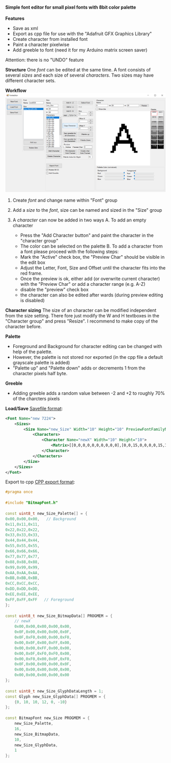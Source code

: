#### Simple font editor for small pixel fonts with 8bit color palette

**Features**
- Save as xml
- Export as cpp file for use with the "Adafruit GFX Graphics Library" 
- Create character from installed font
- Paint a character pixelwise
- Add greeble to font (need it for my Arduino matrix screen saver)

Attention: there is no "UNDO" feature

**Structure**
One *font* can be edited at the same time. A font consists of several *sizes* and each size of several *characters*. Two sizes may have different character sets. 

**Workflow**
![Fonteditor screenshot](/Screenshot.png?raw=true "Fonteditor")

1. Create *font* and change name within "Font" group

2. Add a *size* to the *font*, size can be named and sized in the "Size" group

3. A *character* can now be added in two ways 
   A. To add an empty character 
      - Press the "Add Character button" and paint the character in the "character group"
	  - The color can be selected on the palette
   B. To add a character from a font please proceed with the following steps:
      - Mark the "Active" check box, the "Preview Char" should be visible in the edit box
	  - Adjust the Letter, Font, Size and Offset until the character fits into the red frame.
	  - Once the preview is ok, either add (or overwrite current character) with the "Preview Char" or 
	    add a character range (e.g. A-Z)
	  - disable the "preview" check box
	  - the character can also be edited after wards (during preview editing is disabled)

**Character sizing**
The size of an character can be modified independent from the size setting. There fore just modify the W and H textboxes in the 
"Character group" and press "Resize". I recommend to make copy of the character before.

**Palette**
- Foreground and Background for character editing can be changed with help of the palette.
- However, the palette is not stored nor exported (in the cpp file a default grayscale palette is added)
- "Palette up" and "Palette down" adds or decrements 1 from the character pixels half byte.

**Greeble**
- Adding greeble adds a random value between -2 and +2 to roughly 70% of the charcters pixels

**Load/Save**
[Savefile format](./Sample/A_Z.xml): 
```xml
<Font Name="new 7224">
    <Sizes>
        <Size Name="new_Size" Width="10" Height="10" PreviewFontFamilyName="Arial" PreviewFontSize="7" PreviewFontBold="False" PreviewFontItalic="False" PreviewOffsetX="-1" PreviewOffsetY="-2" PreviewChar="X" PalletteForegroundRed="0" PalletteForegroundGreen="0" PalletteForegroundBlue="0" PalletteBackgroundRed="255" PalletteBackgroundGreen="255" PalletteBackgroundBlue="255" GenBasePaletteIndex="15">
            <Characters>
                <Character Name="newX" Width="10" Height="10">
                    <Matrix>[[0,0,0,0,0,0,0,0,0,0],[0,0,15,0,0,0,0,15,15,0],[0,0,0,15,0,0,0,15,0,0],[0,0,0,0,15,0,15,0,0,0],[0,0,0,0,15,15,0,0,0,0],[0,0,0,0,0,15,0,0,0,0],[0,0,0,0,15,0,15,0,0,0],[0,0,0,15,0,0,15,0,0,0],[0,0,0,15,0,0,0,15,0,0],[0,0,15,0,0,0,0,0,15,0]]</Matrix>
                </Character>
            </Characters>
        </Size>
    </Sizes>
</Font>
```

Export to cpp
[CPP export format](./Sample/A_Z.cpp): 
```cpp
#pragma once

#include "BitmapFont.h"

const uint8_t new_Size_Palette[] = {
0x00,0x00,0x00,   // Background
0x11,0x11,0x11,
0x22,0x22,0x22,
0x33,0x33,0x33,
0x44,0x44,0x44,
0x55,0x55,0x55,
0x66,0x66,0x66,
0x77,0x77,0x77,
0x88,0x88,0x88,
0x99,0x99,0x99,
0xAA,0xAA,0xAA,
0xBB,0xBB,0xBB,
0xCC,0xCC,0xCC,
0xDD,0xDD,0xDD,
0xEE,0xEE,0xEE,
0xFF,0xFF,0xFF   // Foreground
};

const uint8_t new_Size_BitmapData[] PROGMEM = {
    // newX
    0x00,0x00,0x00,0x00,0x00,
    0x0F,0x00,0x00,0x00,0x0F,
    0x0F,0xF0,0x00,0x00,0xF0,
    0x00,0x0F,0x00,0xFF,0x00,
    0x00,0x00,0xFF,0x00,0x00,
    0x00,0x0F,0xF0,0xF0,0x00,
    0x00,0xF0,0x00,0x0F,0xF0,
    0x0F,0x00,0x00,0x00,0x0F,
    0x00,0x00,0x00,0x00,0x00,
    0x00,0x00,0x00,0x00,0x00
};

const uint8_t new_Size_GlyphDataLength = 1;
const Glyph new_Size_GlyphData[] PROGMEM = {
    {0, 10, 10, 12, 0, -10}
};

const BitmapFont new_Size PROGMEM = {
	new_Size_Palette,
	16,
	new_Size_BitmapData,                                 
	10,		
	new_Size_GlyphData,                                  
	1
};
```

